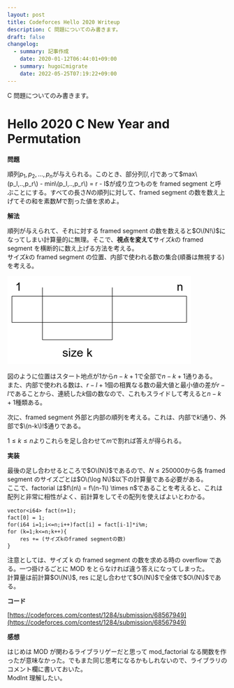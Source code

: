 ```yaml
---
layout: post
title: Codeforces Hello 2020 Writeup
description: C 問題についてのみ書きます。
draft: false
changelog:
  - summary: 記事作成
    date: 2020-01-12T06:44:01+09:00
  - summary: hugoにmigrate
    date: 2022-05-25T07:19:22+09:00
---
```


C 問題についてのみ書きます。

# Hello 2020 C New Year and Permutation

**問題**

順列$p_1, p_2, ..., p_n$が与えられる。このとき、部分列$[l,r]$であって$max\(p_l,..,p_r\) - min\(p_l,..,p_r\) = r - l$が成り立つものを framed segment と呼ぶことにする。すべての長さ$N$の順列に対して、framed segment の数を数え上げてその和を素数$M$で割った値を求めよ。

**解法**

順列が与えられて、それに対する framed segment の数を数えると$O\(N!\)$になってしまい計算量的に無理。そこで、**視点を変えて**サイズ$k$の framed segment を横断的に数え上げる方法を考える。  
サイズ$k$の framed segment の位置、内部で使われる数の集合(順番は無視する)を考える。

![p-1.png](./p-1.png)

図のように位置はスタート地点が$1$から$n-k+1$で全部で$n-k+1$通りある。  
また、内部で使われる数は、$r-l+1$個の相異なる数の最大値と最小値の差が$r-l$であることから、連続した$k$個の数なので、これもスライドして考えると$n-k+1$種類ある。

次に、framed segment 外部と内部の順列を考える。これは、内部で$k!$通り、外部で$\(n-k\)!$通りである。

$1 \leq k \leq n$よりこれらを足し合わせて$m$で割れば答えが得られる。

**実装**

最後の足し合わせるところで$O\(N\)$であるので、$N \leq 250000$から各 framed segment のサイズごとは$O\(\log N\)$以下の計算量である必要がある。  
ここで、factorial は$f\(n\) = f\(n-1\) \times n$であることを考えると、これは配列と非常に相性がよく、前計算をしてその配列を使えばよいとわかる。

```
vector<i64> fact(n+1);
fact[0] = 1;
for(i64 i=1;i<=n;i++)fact[i] = fact[i-1]*i%m;
for (k=1;k<=n;k++){
    res += (サイズkのframed segmentの数)
}
```

注意としては、サイズ k の framed segment の数を求める時の overflow である。一つ掛けるごとに MOD をとらなければ違う答えになってしまった。  
計算量は前計算$O\(N\)$, res に足し合わせて$O\(N\)$で全体で$O\(N\)$である。

**コード**

[https://codeforces.com/contest/1284/submission/68567949](https://codeforces.com/contest/1284/submission/68567949)

**感想**

はじめは MOD が関わるライブラリゲーだと思って mod_factorial なる関数を作ったが意味なかった。でもまた同じ思考になるかもしれないので、ライブラリのコメント欄に書いておいた。  
ModInt 理解したい。
